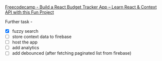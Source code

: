 [Freecodecamp - Build a React Budget Tracker App – Learn React & Context API with this Fun Project](https://www.freecodecamp.org/news/react-budget-tracker-app/)  
  
Further task -  
- [x] fuzzy search
- [ ] store context data to firebase
- [ ] host the app
- [ ] add analytics
- [ ] add debounced (after fetching paginated list from firebase)
